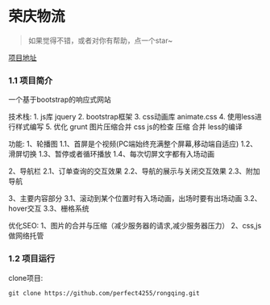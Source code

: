 # 荣庆物流

> 如果觉得不错，或者对你有帮助，点一个star~ 

[项目地址](https://perfect4255.github.io/rongqing/index.html)


### 1.1 项目简介

一个基于bootstrap的响应式网站

技术栈:
	1. js库   jquery
	2. bootstrap框架
	3. css动画库  animate.css
	4. 使用less进行样式编写
	5. 优化 grunt  图片压缩合并  css js的检查  压缩  合并    less的编译
        
功能:
	1、轮播图
			1.1、首屏是个视频(PC端始终充满整个屏幕,移动端自适应)
			1.2、滑屏切换
			1.3、暂停或者循环播放
			1.4、每次切屏文字都有入场动画  

  2、导航栏
			2.1、订单查询的交互效果
			2.2、导航的展示与关闭交互效果
			2.3、附加导航

  3、主要内容部分
			3.1、滚动到某个位置时有入场动画，出场时要有出场动画
			3.2、hover交互
			3.3、栅格系统

优化SEO:
			1、图片的合并与压缩（减少服务器的请求,减少服务器压力）
			2、css,js做网络托管


### 1.2 项目运行

clone项目:
```
git clone https://github.com/perfect4255/rongqing.git
```

